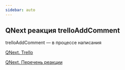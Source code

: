 ```yaml
---
sidebar: auto
---
```


## QNext реакция trelloAddComment

trelloAddComment — в процессе написания





[QNext. Trello](/docs-test/ph/QNext-admin-trello-about-02-16)

[QNext. Перечень реакции](/docs-test/ph/QNext-admin-reaction-about-05-01)